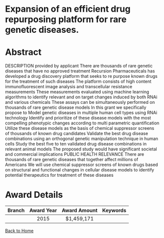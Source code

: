 
Expansion of an efficient drug repurposing platform for rare genetic diseases.
==============================================================================

# Abstract


DESCRIPTION  provided by applicant   There are thousands of rare genetic diseases that have no approved treatment  Recursion Pharmaceuticals has developed a drug discovery platform that seeks to re purpose known drugs for the treatment of such diseases  The platform consists of high content immunofluorescent image analysis and transcellular resistance measurements  These measurements evaluated using machine learning algorithms to identify relevant and on  target changes induced by both RNAi and various chemicals  These assays can be simultaneously performed on thousands of rare genetic disease models  In this grant  we specifically propose to   Model       genetic diseases in multiple human cell types using RNAi technology   Identify and prioritize     of these disease models with the most compelling phenotypic changes  according to multi parametric quantification   Utilize these     disease models as the basis of chemical suppressor screens of thousands of known drug candidates   Validate the    best drug disease combinations using an orthogonal genetic manipulation technique in human cells   Study the best five to ten validated drug disease combinations in relevant animal models  The proposed study would have significant societal and commercial implications PUBLIC HEALTH RELEVANCE  There are thousands of rare genetic diseases that together affect millions of Americans  We will use chemical suppressor screens of known drugs  based on structural and functional changes in cellular disease models  to identify potential therapeutics
for treatment of these diseases  

# Award Details

|Branch|Award Year|Award Amount|Keywords|
| :---: | :---: | :---: | :---: |
||2015|$1,459,171||
  
  


[Back to Home](https://github.com/chrischow/dod_sbir_awards#2576)
